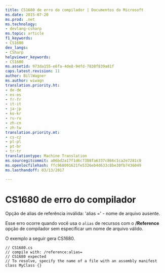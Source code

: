 ```yaml
---
title: CS1680 de erro do compilador | Documentos do Microsoft
ms.date: 2015-07-20
ms.prod: .net
ms.technology:
- devlang-csharp
ms.topic: article
f1_keywords:
- CS1680
dev_langs:
- CSharp
helpviewer_keywords:
- CS1680
ms.assetid: 973da155-e6fa-4de8-94fd-7838f839a81f
caps.latest.revision: 11
author: BillWagner
ms.author: wiwagn
translation.priority.ht:
- de-de
- es-es
- fr-fr
- it-it
- ja-jp
- ko-kr
- ru-ru
- zh-cn
- zh-tw
translation.priority.mt:
- cs-cz
- pl-pl
- pt-br
- tr-tr
translationtype: Machine Translation
ms.sourcegitcommit: a06bd2a17f1d6c7308fa6337c866c1ca2e7281c0
ms.openlocfilehash: ffc968091621fe5326eb4d633c8be30fb7436049
ms.lasthandoff: 03/13/2017

---
```

# <a name="compiler-error-cs1680"></a>CS1680 de erro do compilador
Opção de alias de referência inválida: 'alias =' - nome de arquivo ausente.  
  
 Esse erro ocorre quando você usa o `alias` de recursos com o **/Reference** opção de compilador sem especificar um nome de arquivo válido.  
  
 O exemplo a seguir gera CS1680.  
  
```  
// CS1680.cs  
// compile with: /reference:alias=  
// CS1680 expected  
// To resolve, specify the name of a file with an assembly manifest  
class MyClass {}  
  
```
